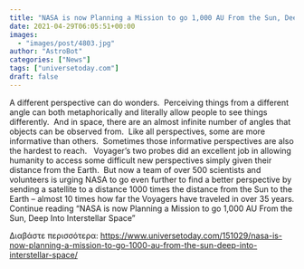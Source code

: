 ```yaml
---
title: "NASA is now Planning a Mission to go 1,000 AU From the Sun, Deep Into Interstellar Space"
date: 2021-04-29T06:05:51+00:00
images:
  - "images/post/4803.jpg"
author: "AstroBot"
categories: ["News"]
tags: ["universetoday.com"]
draft: false
---
```


A different perspective can do wonders.  Perceiving things from a different angle can both metaphorically and literally allow people to see things differently.  And in space, there are an almost infinite number of angles that objects can be observed from.  Like all perspectives, some are more informative than others.  Sometimes those informative perspectives are also the hardest to reach.   Voyager’s two probes did an excellent job in allowing humanity to access some difficult new perspectives simply given their distance from the Earth.  But now a team of over 500 scientists and volunteers is urging NASA to go even further to find a better perspective by sending a satellite to a distance 1000 times the distance from the Sun to the Earth – almost 10 times how far the Voyagers have traveled in over 35 years. Continue reading “NASA is now Planning a Mission to go 1,000 AU From the Sun, Deep Into Interstellar Space” 

Διαβάστε περισσότερα: https://www.universetoday.com/151029/nasa-is-now-planning-a-mission-to-go-1000-au-from-the-sun-deep-into-interstellar-space/
